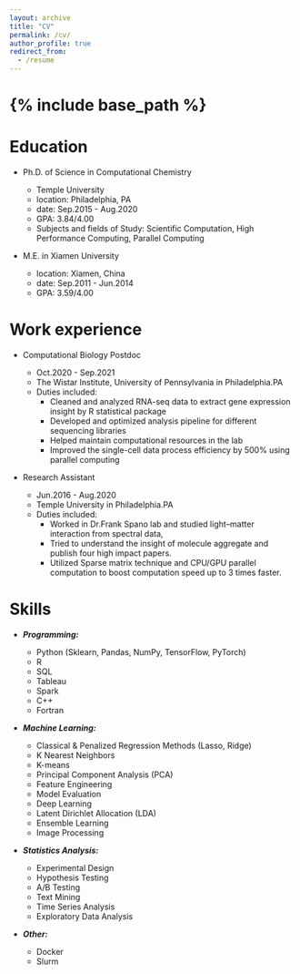 ```yaml
---
layout: archive
title: "CV"
permalink: /cv/
author_profile: true
redirect_from:
  - /resume
---
```


{% include base_path %}
======

Education
======
* Ph.D. of Science in Computational Chemistry  
  * Temple University 
  * location: Philadelphia, PA                      
  * date: Sep.2015 - Aug.2020         
  * GPA: 3.84/4.00    
  * Subjects and fields of Study: Scientific Computation, High Performance Computing, Parallel Computing

* M.E. in Xiamen University        
  * location: Xiamen, China   
  * date: Sep.2011 - Jun.2014                              
  * GPA: 3.59/4.00  


Work experience
======
* Computational Biology Postdoc
  * Oct.2020 - Sep.2021
  * The Wistar Institute, University of Pennsylvania in Philadelphia.PA
  * Duties included: 
    * Cleaned and analyzed RNA-seq data to extract gene expression insight by R statistical package
    * Developed and optimized analysis pipeline for different sequencing libraries
    * Helped maintain computational resources in the lab
    * Improved the single-cell data process efficiency by 500\% using parallel computing

* Research Assistant
  * Jun.2016 - Aug.2020
  * Temple University in Philadelphia.PA
  * Duties included: 
    * Worked in Dr.Frank Spano lab and studied light–matter interaction from spectral data, 
    * Tried to understand the insight of molecule aggregate and publish four high impact papers.
    * Utilized Sparse matrix technique and CPU/GPU parallel computation to boost computation speed up to 3 times faster.


Skills
======

* ***Programming:***
  * Python (Sklearn, Pandas, NumPy, TensorFlow, PyTorch)
  * R
  * SQL
  * Tableau
  * Spark
  * C++
  * Fortran

* ***Machine Learning:***
  * Classical & Penalized Regression Methods (Lasso, Ridge)
  * K Nearest Neighbors
  * K-means
  * Principal Component Analysis (PCA)
  * Feature Engineering
  * Model Evaluation
  * Deep Learning
  * Latent Dirichlet Allocation (LDA)
  * Ensemble Learning
  * Image Processing

* ***Statistics Analysis:***
  * Experimental Design
  * Hypothesis Testing
  * A/B Testing
  * Text Mining
  * Time Series Analysis
  * Exploratory Data Analysis

* ***Other:***
  * Docker
  * Slurm
